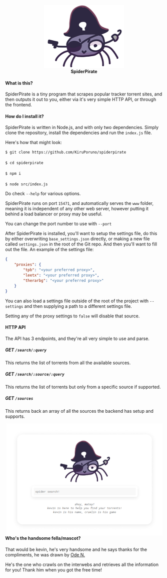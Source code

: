<p align="center">
	<img src="www/logo.png" width="256px" title="kevin looking the best he's ever looked"><br>
	<strong>SpiderPirate</strong>
</p>

#### What is this?

SpiderPirate is a tiny program that scrapes popular tracker torrent
sites, and then outputs it out to you, either via it's very simple HTTP
API, or through the frontend.

#### How do I install it?

SpiderPirate is written in Node.js, and with only two dependencies.
Simply clone the repository, install the dependencies and run the
`index.js` file.

Here's how that might look:

```sh
$ git clone https://github.com/KiruPoruno/spiderpirate

$ cd spiderpirate

$ npm i

$ node src/index.js
```

Do check `--help` for various options.

SpiderPirate runs on port `15471`, and automatically serves the `www`
folder, meaning it is independent of any other web server, however
putting it behind a load balancer or proxy may be useful.

You can change the port number to use with `--port`

After SpiderPirate is installed, you'll want to setup the settings file,
do this by either overwriting `base_settings.json` directly, or making a
new file called `settings.json` in the root of the Git repo. And then
you'll want to fill out the file. An example of the settings file:

```json
{
	"proxies": {
		"tpb": "<your preferred proxy>",
		"leetx": "<your preferred proxy>",
		"therarbg": "<your preferred proxy>"
	}
}
```

You can also load a settings file outside of the root of the project with
`--settings` and then supplying a path to a different settings file.

Setting any of the proxy settings to `false` will disable that source.

#### HTTP API

The API has 3 endpoints, and they're all very simple to use and parse.

##### GET `/search/:query`

This returns the list of torrents from all the available sources.

##### GET `/search/:source/:query`

This returns the list of torrents but only from a specific source if
supported.

##### GET `/sources`

This returns back an array of all the sources the backend has setup and
supports.

<img align="right" src="www/preview.png" width="500px" title="kevin looking mighty fine">

#### Who's the handsome fella/mascot?

That would be kevin, he's very handsome and he says thanks for the
compliments,  he was drawn by [Ode N.](https://ode-n.carrd.co)

He's the one who crawls on the interwebs and retrieves all the
information for you! Thank him when you got the free time!
